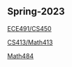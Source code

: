## Spring-2023

[ECE491/CS450](https://github.com/xiuhu17/Spring-2023/tree/main/HW/491)

[CS413/Math413](https://github.com/xiuhu17/Spring-2023/tree/main/HW/413)

[Math484](https://github.com/xiuhu17/Spring-2023/tree/main/HW/484)
